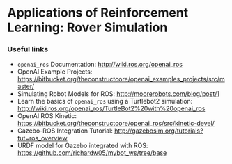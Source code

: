 # Applications of Reinforcement Learning: Rover Simulation

### Useful links

* `openai_ros` Documentation: http://wiki.ros.org/openai_ros
* OpenAI Example Projects: https://bitbucket.org/theconstructcore/openai_examples_projects/src/master/
* Simulating Robot Models for ROS: http://moorerobots.com/blog/post/1
* Learn the basics of `openai_ros` using a Turtlebot2 simulation: http://wiki.ros.org/openai_ros/TurtleBot2%20with%20openai_ros
* OpenAI ROS Kinetic: https://bitbucket.org/theconstructcore/openai_ros/src/kinetic-devel/
* Gazebo-ROS Integration Tutorial: http://gazebosim.org/tutorials?tut=ros_overview
* URDF model for Gazebo integrated with ROS: https://github.com/richardw05/mybot_ws/tree/base
